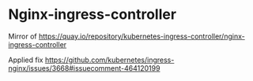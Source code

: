 # Nginx-ingress-controller

Mirror of https://quay.io/repository/kubernetes-ingress-controller/nginx-ingress-controller

Applied fix https://github.com/kubernetes/ingress-nginx/issues/3668#issuecomment-464120199
